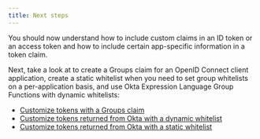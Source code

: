 ```yaml
---
title: Next steps
---
```


You should now understand how to include custom claims in an ID token or an access token and how to include certain app-specific information in a token claim.

Next, take a look at to create a Groups claim for an OpenID Connect client application, create a static whitelist when you need to set group whitelists on a per-application basis, and use Okta Expression Language Group Functions with dynamic whitelists:

* [Customize tokens with a Groups claim](/docs/guides/customize-tokens-groups-claim/)
* [Customize tokens returned from Okta with a dynamic whitelist](/docs/guides/customize-tokens-dynamic/)
* [Customize tokens returned from Okta with a static whitelist](/docs/guides/customize-tokens-static/)
